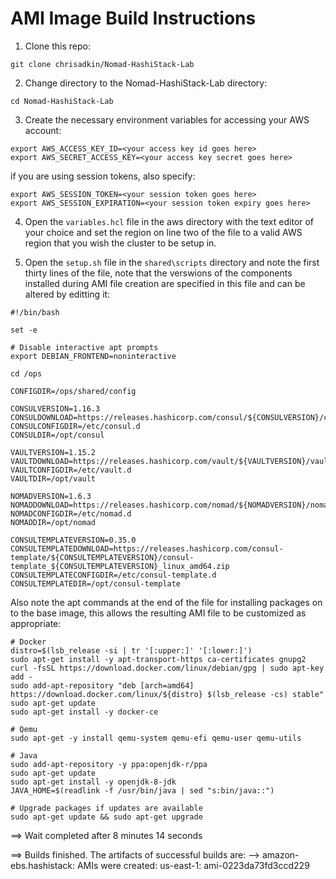 # AMI Image Build Instructions

1. Clone this repo:
```
git clone chrisadkin/Nomad-HashiStack-Lab
```

2. Change directory to the Nomad-HashiStack-Lab directory:
```
cd Nomad-HashiStack-Lab
```

3. Create the necessary environment variables for accessing your AWS account: 
```
export AWS_ACCESS_KEY_ID=<your access key id goes here>
export AWS_SECRET_ACCESS_KEY=<your access key secret goes here>   
```
   if you are using session tokens, also specify:
```
export AWS_SESSION_TOKEN=<your session token goes here>
export AWS_SESSION_EXPIRATION=<your session token expiry goes here>
```

4. Open the ```variables.hcl``` file in the aws directory with the text editor of your choice and set the region on line two of the file to a 
   valid AWS region that you wish the cluster to be setup in.

5. Open the ```setup.sh``` file in the ```shared\scripts``` directory and note the first thirty lines of the file, note that the verswions of
   the components installed during AMI file creation are specified in this file and can be altered by editting it:
```
#!/bin/bash

set -e

# Disable interactive apt prompts
export DEBIAN_FRONTEND=noninteractive

cd /ops

CONFIGDIR=/ops/shared/config

CONSULVERSION=1.16.3
CONSULDOWNLOAD=https://releases.hashicorp.com/consul/${CONSULVERSION}/consul_${CONSULVERSION}_linux_amd64.zip
CONSULCONFIGDIR=/etc/consul.d
CONSULDIR=/opt/consul

VAULTVERSION=1.15.2
VAULTDOWNLOAD=https://releases.hashicorp.com/vault/${VAULTVERSION}/vault_${VAULTVERSION}_linux_amd64.zip
VAULTCONFIGDIR=/etc/vault.d
VAULTDIR=/opt/vault

NOMADVERSION=1.6.3
NOMADDOWNLOAD=https://releases.hashicorp.com/nomad/${NOMADVERSION}/nomad_${NOMADVERSION}_linux_amd64.zip
NOMADCONFIGDIR=/etc/nomad.d
NOMADDIR=/opt/nomad

CONSULTEMPLATEVERSION=0.35.0
CONSULTEMPLATEDOWNLOAD=https://releases.hashicorp.com/consul-template/${CONSULTEMPLATEVERSION}/consul-template_${CONSULTEMPLATEVERSION}_linux_amd64.zip
CONSULTEMPLATECONFIGDIR=/etc/consul-template.d
CONSULTEMPLATEDIR=/opt/consul-template
```

   Also note the apt commands at the end of the file for installing packages on to the base image, this allows the resulting AMI file to be customized as
   appropriate:
```
# Docker
distro=$(lsb_release -si | tr '[:upper:]' '[:lower:]')
sudo apt-get install -y apt-transport-https ca-certificates gnupg2 
curl -fsSL https://download.docker.com/linux/debian/gpg | sudo apt-key add -
sudo add-apt-repository "deb [arch=amd64] https://download.docker.com/linux/${distro} $(lsb_release -cs) stable"
sudo apt-get update
sudo apt-get install -y docker-ce

# Qemu
sudo apt-get -y install qemu-system qemu-efi qemu-user qemu-utils

# Java
sudo add-apt-repository -y ppa:openjdk-r/ppa
sudo apt-get update 
sudo apt-get install -y openjdk-8-jdk
JAVA_HOME=$(readlink -f /usr/bin/java | sed "s:bin/java::")

# Upgrade packages if updates are available
sudo apt-get update && sudo apt-get upgrade
```

   


==> Wait completed after 8 minutes 14 seconds

==> Builds finished. The artifacts of successful builds are:
--> amazon-ebs.hashistack: AMIs were created:
us-east-1: ami-0223da73fd3ccd229
